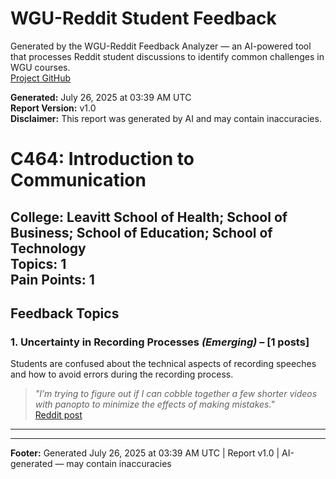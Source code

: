 # WGU-Reddit Student Feedback

Generated by the WGU-Reddit Feedback Analyzer — an AI-powered tool that processes Reddit student discussions to identify common challenges in WGU courses.  
[Project GitHub](https://wgudataninja.github.io/wgu-reddit-monitoring-pipeline/)

**Generated:** July 26, 2025 at 03:39 AM UTC  
**Report Version:** v1.0  
**Disclaimer:** This report was generated by AI and may contain inaccuracies.  
# C464: Introduction to Communication
**College:** Leavitt School of Health; School of Business; School of Education; School of Technology  
**Topics:** 1  
**Pain Points:** 1  
---
## Feedback Topics
### 1. Uncertainty in Recording Processes _(Emerging)_ – [1 posts]
Students are confused about the technical aspects of recording speeches and how to avoid errors during the recording process.  
> _"I’m trying to figure out if I can cobble together a few shorter videos with panopto to minimize the effects of making mistakes."_  
> [Reddit post](https://reddit.com/comments/1le0vl4)  
---
---
**Footer:** Generated July 26, 2025 at 03:39 AM UTC | Report v1.0 | AI-generated — may contain inaccuracies  